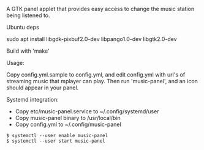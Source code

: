 A GTK panel applet that provides easy access to change the music station being listened to.

Ubuntu deps

sudo apt install libgdk-pixbuf2.0-dev libpango1.0-dev libgtk2.0-dev

Build with 'make'

Usage:

Copy config.yml.sample to config.yml, and edit config.yml with url's of streaming music that mplayer can play. Then run 'music-panel', and an icon should appear in your panel.

Systemd integration:

* Copy etc/music-panel.service to ~/.config/systemd/user
* Copy music-panel binary to /usr/local/bin
* Copy config.yml to ~/.config/music-panel

```
$ systemctl --user enable music-panel
$ systemctl --user start music-panel
```
